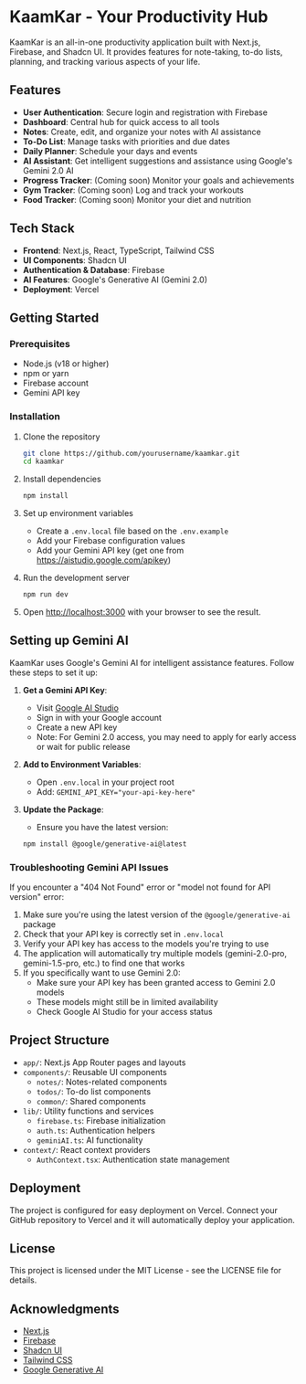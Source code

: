 # KaamKar - Your Productivity Hub

KaamKar is an all-in-one productivity application built with Next.js, Firebase, and Shadcn UI. It provides features for note-taking, to-do lists, planning, and tracking various aspects of your life.

## Features

- **User Authentication**: Secure login and registration with Firebase
- **Dashboard**: Central hub for quick access to all tools
- **Notes**: Create, edit, and organize your notes with AI assistance
- **To-Do List**: Manage tasks with priorities and due dates
- **Daily Planner**: Schedule your days and events
- **AI Assistant**: Get intelligent suggestions and assistance using Google's Gemini 2.0 AI
- **Progress Tracker**: (Coming soon) Monitor your goals and achievements
- **Gym Tracker**: (Coming soon) Log and track your workouts
- **Food Tracker**: (Coming soon) Monitor your diet and nutrition

## Tech Stack

- **Frontend**: Next.js, React, TypeScript, Tailwind CSS
- **UI Components**: Shadcn UI
- **Authentication & Database**: Firebase
- **AI Features**: Google's Generative AI (Gemini 2.0)
- **Deployment**: Vercel

## Getting Started

### Prerequisites

- Node.js (v18 or higher)
- npm or yarn
- Firebase account
- Gemini API key

### Installation

1. Clone the repository
   ```bash
   git clone https://github.com/yourusername/kaamkar.git
   cd kaamkar
   ```

2. Install dependencies
   ```bash
   npm install
   ```

3. Set up environment variables
   - Create a `.env.local` file based on the `.env.example`
   - Add your Firebase configuration values
   - Add your Gemini API key (get one from https://aistudio.google.com/apikey)

4. Run the development server
   ```bash
   npm run dev
   ```

5. Open [http://localhost:3000](http://localhost:3000) with your browser to see the result.

## Setting up Gemini AI

KaamKar uses Google's Gemini AI for intelligent assistance features. Follow these steps to set it up:

1. **Get a Gemini API Key**: 
   - Visit [Google AI Studio](https://aistudio.google.com/apikey)
   - Sign in with your Google account
   - Create a new API key
   - Note: For Gemini 2.0 access, you may need to apply for early access or wait for public release

2. **Add to Environment Variables**:
   - Open `.env.local` in your project root
   - Add: `GEMINI_API_KEY="your-api-key-here"`

3. **Update the Package**:
   - Ensure you have the latest version:
   ```bash
   npm install @google/generative-ai@latest
   ```

### Troubleshooting Gemini API Issues

If you encounter a "404 Not Found" error or "model not found for API version" error:

1. Make sure you're using the latest version of the `@google/generative-ai` package
2. Check that your API key is correctly set in `.env.local`
3. Verify your API key has access to the models you're trying to use
4. The application will automatically try multiple models (gemini-2.0-pro, gemini-1.5-pro, etc.) to find one that works
5. If you specifically want to use Gemini 2.0:
   - Make sure your API key has been granted access to Gemini 2.0 models
   - These models might still be in limited availability
   - Check Google AI Studio for your access status

## Project Structure

- `app/`: Next.js App Router pages and layouts
- `components/`: Reusable UI components
  - `notes/`: Notes-related components
  - `todos/`: To-do list components
  - `common/`: Shared components
- `lib/`: Utility functions and services
  - `firebase.ts`: Firebase initialization
  - `auth.ts`: Authentication helpers
  - `geminiAI.ts`: AI functionality
- `context/`: React context providers
  - `AuthContext.tsx`: Authentication state management

## Deployment

The project is configured for easy deployment on Vercel. Connect your GitHub repository to Vercel and it will automatically deploy your application.

## License

This project is licensed under the MIT License - see the LICENSE file for details.

## Acknowledgments

- [Next.js](https://nextjs.org/)
- [Firebase](https://firebase.google.com/)
- [Shadcn UI](https://ui.shadcn.com/)
- [Tailwind CSS](https://tailwindcss.com/)
- [Google Generative AI](https://ai.google.dev/)
